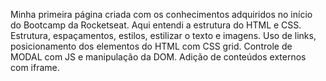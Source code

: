 Minha primeira página criada com os conhecimentos adquiridos no início do Bootcamp da Rocketseat.
Aqui entendi a estrutura do HTML e CSS. Estrutura, espaçamentos, estilos, estilizar o texto e imagens.
Uso de links, posicionamento dos elementos do HTML com CSS grid. Controle de MODAL com JS e manipulação da DOM. 
Adição de conteúdos externos com iframe.
